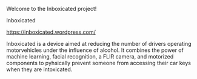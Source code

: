 

Welcome to the Inboxicated project!

Inboxicated

https://inboxicated.wordpress.com/

Inboxicated is a device aimed at reducing the number of drivers operating motorvehicles under the influence of alcohol. It combines the power of machine learning, facial recognition, a FLIR camera, and motorized components to pyhsically prevent someone from accessing their car keys when they are intoxicated.
